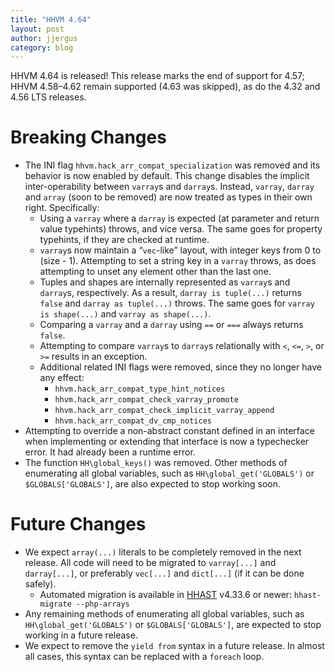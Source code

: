 ```yaml
---
title: "HHVM 4.64"
layout: post
author: jjergus
category: blog
---
```


HHVM 4.64 is released! This release marks the end of support for 4.57;
HHVM 4.58&ndash;4.62 remain supported (4.63 was skipped), as do the 4.32
and 4.56 LTS releases.

# Breaking Changes

- The INI flag `hhvm.hack_arr_compat_specialization` was removed and its
  behavior is now enabled by default.
  This change disables the implicit inter-operability between `varray`s and
  `darray`s. Instead, `varray`, `darray` and `array` (soon to be removed) are
  now treated as types in their own right. Specifically:
  * Using a `varray` where a `darray` is expected (at parameter and return value
    typehints) throws, and vice versa. The same goes for property typehints,
    if they are checked at runtime.
  * `varray`s now maintain a “`vec`-like” layout, with integer keys from 0 to
    (size - 1). Attempting to set a string key in a `varray` throws, as does
    attempting to unset any element other than the last one.
  * Tuples and shapes are internally represented as `varray`s and `darray`s,
    respectively. As a
    result, `darray is tuple(...)` returns `false` and `darray as tuple(...)`
    throws. The same goes for `varray is shape(...)` and
    `varray as shape(...)`.
  * Comparing a `varray` and a `darray` using `==` or `===` always returns
    `false`.
  * Attempting to compare `varray`s to `darray`s relationally with `<`, `<=`,
    `>`, or `>=` results in an exception.
  * Additional related INI flags were removed, since they no longer have any
    effect:
    - `hhvm.hack_arr_compat_type_hint_notices`
    - `hhvm.hack_arr_compat_check_varray_promote`
    - `hhvm.hack_arr_compat_check_implicit_varray_append`
    - `hhvm.hack_arr_compat_dv_cmp_notices`
- Attempting to override a non-abstract constant defined in an interface when
  implementing or extending that interface is now a typechecker error. It had
  already been a runtime error.
- The function `HH\global_keys()` was removed. Other methods of enumerating all
  global variables, such as `HH\global_get('GLOBALS')` or `$GLOBALS['GLOBALS']`,
  are also expected to stop working soon.

# Future Changes

- We expect `array(...)` literals to be completely removed in the next release.
  All code will need to be migrated to `varray[...]` and `darray[...]`, or
  preferably `vec[...]` and `dict[...]` (if it can be done safely).
  - Automated migration is available in [HHAST](https://github.com/hhvm/hhast)
    v4.33.6 or newer: `hhast-migrate --php-arrays`
- Any remaining methods of enumerating all global variables, such as
  `HH\global_get('GLOBALS')` or `$GLOBALS['GLOBALS']`, are expected to stop
  working in a future release.
- We expect to remove the `yield from` syntax in a future release. In almost all
  cases, this syntax can be replaced with a `foreach` loop.
